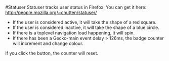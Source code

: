 #Statuser
Statuser tracks user status in Firefox. You can get it here:
http://people.mozilla.org/~chutten/statuser/

* If the user is considered active, it will take the shape of a red square.
* If the user is considered inactive, it will take the shape of a blue circle.
* If there is a toplevel navigation load happening, it will spin.
* If there has been a Gecko-main event delay > 126ms, the badge counter will increment and change colour.

If you click the button, the counter will reset.
